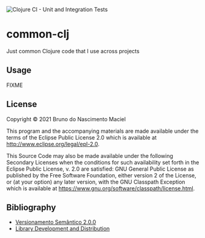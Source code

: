 ![Clojure CI - Unit and Integration Tests](https://github.com/macielti/common-clj/actions/workflows/github_actions.yml/badge.svg)

# common-clj

Just common Clojure code that I use across projects

## Usage

FIXME

## License

Copyright © 2021 Bruno do Nascimento Maciel

This program and the accompanying materials are made available under the terms of the Eclipse Public License 2.0 which
is available at
http://www.eclipse.org/legal/epl-2.0.

This Source Code may also be made available under the following Secondary Licenses when the conditions for such
availability set forth in the Eclipse Public License, v. 2.0 are satisfied: GNU General Public License as published by
the Free Software Foundation, either version 2 of the License, or (at your option) any later version, with the GNU
Classpath Exception which is available at https://www.gnu.org/software/classpath/license.html.

## Bibliography
- [Versionamento Semântico 2.0.0](https://semver.org/lang/pt-BR/)
- [Library Development and Distribution](http://clojure-doc.org/articles/ecosystem/libraries_authoring.htmls)
